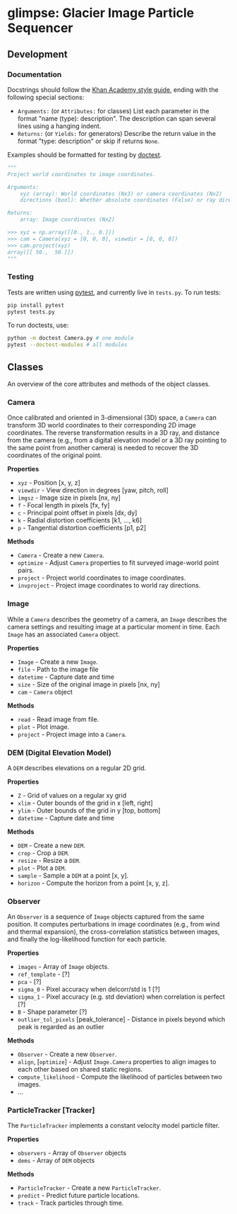 # glimpse: Glacier Image Particle Sequencer

## Development

### Documentation

Docstrings should follow the [Khan Academy style guide](https://github.com/Khan/style-guides/blob/master/style/python.md#docstrings), ending with the following special sections:

- `Arguments:` (or `Attributes:` for classes) List each parameter in the format "name (type): description". The description can span several lines using a hanging indent.
- `Returns:` (or `Yields:` for generators) Describe the return value in the format "type: description" or skip if returns `None`.

Examples should be formatted for testing by [doctest](https://docs.pytest.org).

```python
"""
Project world coordinates to image coordinates.

Arguments:
    xyz (array): World coordinates (Nx3) or camera coordinates (Nx2)
    directions (bool): Whether absolute coordinates (False) or ray directions (True)

Returns:
    array: Image coordinates (Nx2)

>>> xyz = np.array([[0., 1., 0.]])
>>> cam = Camera(xyz = [0, 0, 0], viewdir = [0, 0, 0])
>>> cam.project(xyz)
array([[ 50.,  50.]])
"""
```

### Testing

Tests are written using [pytest](https://docs.pytest.org), and currently live in `tests.py`. To run tests:

```bash
pip install pytest
pytest tests.py
```

To run doctests, use:

```bash
python -m doctest Camera.py # one module
pytest --doctest-modules # all modules
```

## Classes

An overview of the core attributes and methods of the object classes.

### Camera

Once calibrated and oriented in 3-dimensional (3D) space, a `Camera` can transform 3D world coordinates to their corresponding 2D image coordinates. The reverse transformation results in a 3D ray, and distance from the camera (e.g., from a digital elevation model or a 3D ray pointing to the same point from another camera) is needed to recover the 3D coordinates of the original point.

**Properties**

- `xyz` - Position [x, y, z]
- `viewdir` - View direction in degrees [yaw, pitch, roll]
- `imgsz` - Image size in pixels [nx, ny]
- `f` - Focal length in pixels [fx, fy]
- `c` - Principal point offset in pixels [dx, dy]
- `k` - Radial distortion coefficients [k1, ..., k6]
- `p` - Tangential distortion coefficients [p1, p2]

**Methods**

- `Camera` - Create a new `Camera`.
- `optimize` - Adjust `Camera` properties to fit surveyed image-world point pairs.
- `project` - Project world coordinates to image coordinates.
- `invproject` - Project image coordinates to world ray directions.

### Image

While a `Camera` describes the geometry of a camera, an `Image` describes the camera settings and resulting image at a particular moment in time. Each `Image` has an associated `Camera` object.

**Properties**

- `Image` - Create a new `Image`.
- `file` - Path to the image file
- `datetime` - Capture date and time
- `size` - Size of the original image in pixels [nx, ny]
- `cam` - `Camera` object

**Methods**

- `read` - Read image from file.
- `plot` - Plot image.
- `project` - Project image into a `Camera`.

### DEM (Digital Elevation Model)

A `DEM` describes elevations on a regular 2D grid.

**Properties**

- `Z` - Grid of values on a regular xy grid
- `xlim` - Outer bounds of the grid in x [left, right]
- `ylim` - Outer bounds of the grid in y [top, bottom]
- `datetime` - Capture date and time

**Methods**

- `DEM` - Create a new `DEM`.
- `crop` - Crop a `DEM`.
- `resize` - Resize a `DEM`.
- `plot` - Plot a `DEM`.
- `sample` - Sample a `DEM` at a point [x, y].
- `horizon` - Compute the horizon from a point [x, y, z].

### Observer

An `Observer` is a sequence of `Image` objects captured from the same position. It computes perturbations in image coordinates (e.g., from wind and thermal expansion), the cross-correlation statistics between images, and finally the log-likelihood function for each particle.

**Properties**

- `images` - Array of `Image` objects.
- `ref_template` - [?]
- `pca` - [?]
- `sigma_0` - Pixel accuracy when delcorr/std is 1 [?]
- `sigma_1` - Pixel accuracy (e.g. std deviation) when correlation is perfect [?]
- `B` - Shape parameter [?]
- `outlier_tol_pixels` [peak_tolerance] - Distance in pixels beyond which peak is regarded as an outlier

**Methods**

- `Observer` - Create a new `Observer`.
- `align`, [`optimize`] - Adjust `Image.Camera` properties to align images to each other based on shared static regions.
- `compute_likelihood` - Compute the likelihood of particles between two images.
- ...

### ParticleTracker [Tracker]

The `ParticleTracker` implements a constant velocity model particle filter.

**Properties**

- `observers` - Array of `Observer` objects
- `dems` - Array of `DEM` objects

**Methods**

- `ParticleTracker` - Create a new `ParticleTracker`.
- `predict` - Predict future particle locations.
- `track` - Track particles through time.
